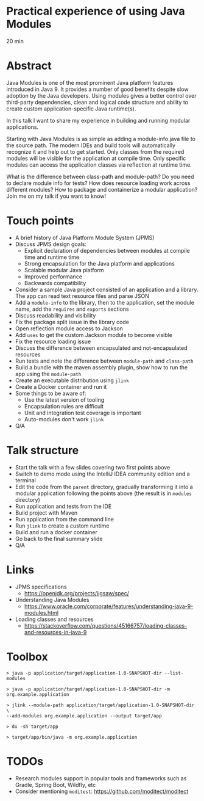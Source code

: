 # Practical experience of using Java Modules

20 min

# Abstract

Java Modules is one of the most prominent Java platform features introduced in Java 9. It provides a
number of good benefits despite slow adoption by the Java developers. Using modules gives a better
control over third-party dependencies, clean and logical code structure and ability to create custom
application-specific Java runtime(s).

In this talk I want to share my experience in building and running modular applications.

Starting with Java Modules is as simple as adding a module-info.java file to the source path. The
modern IDEs and build tools will automatically recognize it and help out to get started. Only
classes from the required modules will be visible for the application at compile time. Only specific
modules can access the application classes via reflection at runtime time.

What is the difference between class-path and module-path? Do you need to declare module info for
tests? How does resource loading work across different modules? How to package and containerize a
modular application? Join me on my talk if you want to know!

# Touch points

- A brief history of Java Platform Module System (JPMS)
- Discuss JPMS design goals:
    - Explicit declaration of dependencies between modules at compile time and runtime time
    - Strong encapsulation for the Java platform and applications
    - Scalable modular Java platform
    - Improved performance
    - Backwards compatibility
- Consider a sample Java project consisted of an application and a library. The app can read
  text resource files and parse JSON
- Add a `module-info` to the library, then to the application, set the module name, add
  the `requires` and `exports` sections
- Discuss readability and visibility
- Fix the package split issue in the library code
- Open reflection module access to Jackson
- Add `uses` to get the custom Jackson module to become visible
- Fix the resource loading issue
- Discuss the difference between encapsulated and not-encapsulated resources
- Run tests and note the difference between `module-path` and `class-path`
- Build a bundle with the maven assembly plugin, show how to run the app using the `module-path`
- Create an executable distribution using `jlink`
- Create a Docker container and run it
- Some things to be aware of:
    - Use the latest version of tooling
    - Encapsulation rules are difficult
    - Unit and integration test coverage is important
    - Auto-modules don't work `jlink`
- Q/A

# Talk structure

- Start the talk with a few slides covering two first points above
- Switch to demo mode using the IntelliJ IDEA community edition and a terminal
- Edit the code from the `parent` directory, gradually transforming it into a modular application
  following the points above (the result is in `modules` directory)
- Run application and tests from the IDE
- Build project with Maven
- Run application from the command line
- Run `jlink` to create a custom runtime
- Build and run a docker container
- Go back to the final summary slide
- Q/A

# Links

- JPMS specifications
    - https://openjdk.org/projects/jigsaw/spec/
- Understanding Java Modules
    - https://www.oracle.com/corporate/features/understanding-java-9-modules.html
- Loading classes and resources
    - https://stackoverflow.com/questions/45166757/loading-classes-and-resources-in-java-9

# Toolbox

    > java -p application/target/application-1.0-SNAPSHOT-dir --list-modules

    > java -p application/target/application-1.0-SNAPSHOT-dir -m org.example.application

    > jlink --module-path application/target/application-1.0-SNAPSHOT-dir \
    --add-modules org.example.application --output target/app

    > du -sh target/app

    > target/app/bin/java -m org.example.application

# TODOs

- Research modules support in popular tools and frameworks such as Gradle, Spring Boot, Wildfly,
  etc
- Consider mentioning `moditest`: https://github.com/moditect/moditect